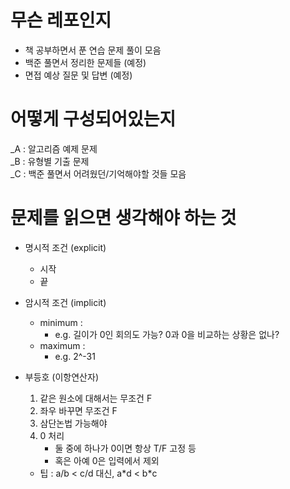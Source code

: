 # 무슨 레포인지
+ 책 공부하면서 푼 연습 문제 풀이 모음 
+ 백준 풀면서 정리한 문제들 (예정)
+ 면접 예상 질문 및 답변 (예정)
# 어떻게 구성되어있는지
_A : 알고리즘 예제 문제\
_B : 유형별 기출 문제\
_C : 백준 풀면서 어려웠던/기억해야할 것들 모음
# 문제를 읽으면 생각해야 하는 것
+ 명시적 조건 (explicit)
    + 시작
    + 끝
+ 암시적 조건 (implicit)
    + minimum : 
        + e.g. 길이가 0인 회의도 가능? 0과 0을 비교하는 상황은 없나?
    + maximum : 
        + e.g. 2^-31
+ 부등호 (이항연산자)
    1) 같은 원소에 대해서는 무조건 F
    2) 좌우 바꾸면 무조건 F
    3) 삼단논법 가능해야
    4) 0 처리
        + 둘 중에 하나가 0이면 항상 T/F 고정 등
        + 혹은 아예 0은 입력에서 제외
    
    + 팁 : a/b < c/d 대신, a\*d < b\*c



  
